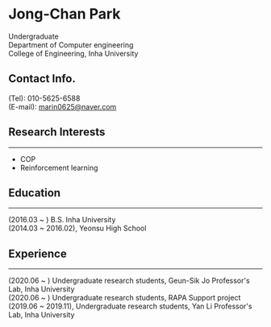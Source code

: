 # Jong-Chan Park

Undergraduate    
Department of Computer engineering   
College of Engineering, Inha University   


## Contact Info.  

(Tel): 010-5625-6588   
(E-mail): marin0625@naver.com   

## Research Interests
***
* COP
* Reinforcement learning

## Education   
***
(2016.03 ~    )      B.S. Inha University   
(2014.03 ~ 2016.02), Yeonsu High School   

## Experience
***
(2020.06 ~        )  Undergraduate research students, Geun-Sik Jo Professor's Lab, Inha University   
(2020.06 ~        )  Undergraduate research students, RAPA Support project    
(2019.06 ~ 2019.11), Undergraduate research students, Yan Li Professor's Lab, Inha University   
